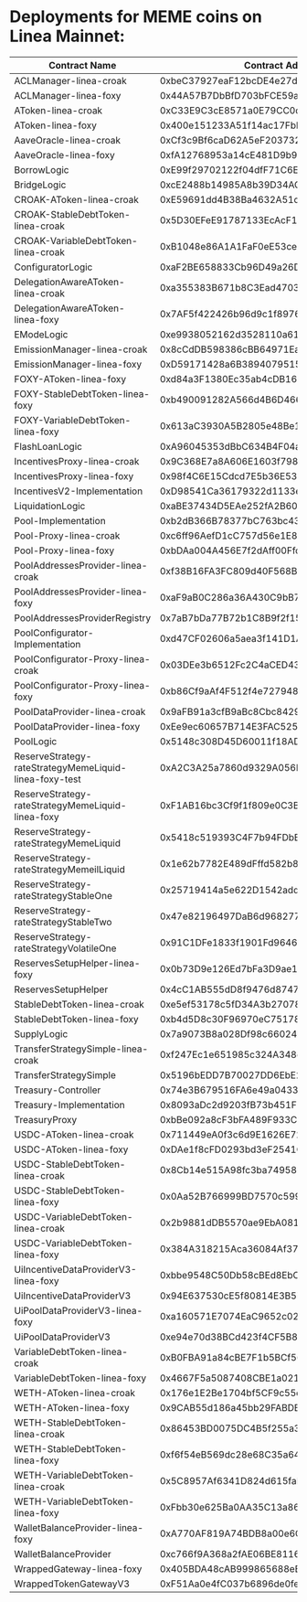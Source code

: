 # Deployments for MEME coins on Linea Mainnet:


| Contract Name                                          | Contract Address                           |
|--------------------------------------------------------|--------------------------------------------|
| ACLManager-linea-croak                                 | 0xbeC37927eaF12bcDE4e27d207B16C2848207e771 |
| ACLManager-linea-foxy                                  | 0x44A57B7DbBfD703bFCE59a0C17132738258C6F88 |
| AToken-linea-croak                                     | 0xC33E9C3cE8571a0E79CC0dCb30926A6E7d64a581 |
| AToken-linea-foxy                                      | 0x400e151233A51f14ac17FbBB39F33168616f4bF6 |
| AaveOracle-linea-croak                                 | 0xCf3c9Bf6caD62A5eF2037322De6Da8216F31f9ec |
| AaveOracle-linea-foxy                                  | 0xfA12768953a14cE481D9b9E99c82297D31342f50 |
| BorrowLogic                                            | 0xE99f29702122f04dfF71C6E92D7499EA4458d721 |
| BridgeLogic                                            | 0xcE2488b14985A8b39D34AC5f266bDd05e05C144b |
| CROAK-AToken-linea-croak                               | 0xE59691dd4B38Ba4632A51d1F7596C431ad36907C |
| CROAK-StableDebtToken-linea-croak                      | 0x5D30EFeE91787133EcAcF1Ca40808123382Adc8F |
| CROAK-VariableDebtToken-linea-croak                    | 0xB1048e86A1A1FaF0eE53ce78CDD5E0180643DC46 |
| ConfiguratorLogic                                      | 0xaF2BE658833Cb96D49a26D5d74ff9C15F913c712 |
| DelegationAwareAToken-linea-croak                      | 0xa355383B671b8C3Ead47035Ea0B2d45bc1674ec3 |
| DelegationAwareAToken-linea-foxy                       | 0x7AF5f422426b96d9c1f8976Dc38cE09fB268BFf4 |
| EModeLogic                                             | 0xe9938052162d3528110a61adfecddfa06d385eb1 |
| EmissionManager-linea-croak                            | 0x8cCdDB598386cBB64971EaEFcF7A2F7AdbcF5FD3 |
| EmissionManager-linea-foxy                             | 0xD59171428a6B3894079515bfe2bEd2509739ca56 |
| FOXY-AToken-linea-foxy                                 | 0xd84a3F1380Ec35ab4cDB16a95508a11F2F474356 |
| FOXY-StableDebtToken-linea-foxy                        | 0xb490091282A566d4B6D466C7cb5f0cc0A8c3d230 |
| FOXY-VariableDebtToken-linea-foxy                      | 0x613aC3930A5B2805e48Be151Bea8C29D394F8A86 |
| FlashLoanLogic                                         | 0xA96045353dBbC634B4F04a66aB6165E1B5321984 |
| IncentivesProxy-linea-croak                            | 0x9C368E7a8A606E1603f798A76Ccc722B52ec4578 |
| IncentivesProxy-linea-foxy                             | 0x98f4C6E15Cdcd7E5b36E53a249868A46c4f0105E |
| IncentivesV2-Implementation                            | 0xD98541Ca36179322d1133ee0DEfB56aACAFF95Ef |
| LiquidationLogic                                       | 0xaBE37434D5EAe252fA2B60C3d667016D69e1BaDf |
| Pool-Implementation                                    | 0xb2dB366B78377bC763bc437f93EaC49Ab4E2A4dD |
| Pool-Proxy-linea-croak                                 | 0xc6ff96AefD1cC757d56e1E8Dcc4633dD7AA5222D |
| Pool-Proxy-linea-foxy                                  | 0xbDAa004A456E7f2dAff00FfcDCbEaD5da27B7966 |
| PoolAddressesProvider-linea-croak                      | 0xf38B16FA3FC809d40F568BFe5B092AD9Ef4E15ed |
| PoolAddressesProvider-linea-foxy                       | 0xaF9aB0C286a36A430C9bB7C58Ebf0BF075DDE595 |
| PoolAddressesProviderRegistry                          | 0x7aB7bDa77B72b1C8B9f2f155BD042aBfc3f4a9a9 |
| PoolConfigurator-Implementation                        | 0xd47CF02606a5aea3f141D1A21844824f288066E9 |
| PoolConfigurator-Proxy-linea-croak                     | 0x03DEe3b6512Fc2C4aCED439995c01FaCBc13A48c |
| PoolConfigurator-Proxy-linea-foxy                      | 0xb86Cf9aAf4F512f4e72794850796149562E3Cc7e |
| PoolDataProvider-linea-croak                           | 0x9aFB91a3cfB9aBc8Cbc8429aB57b6593FE36E173 |
| PoolDataProvider-linea-foxy                            | 0xEe9ec60657B714E3FAC5255a5443AC5EC7Ba5bB0 |
| PoolLogic                                              | 0x5148c308D45D60011f18AD5B0D533D6d275d1f33 |
| ReserveStrategy-rateStrategyMemeLiquid-linea-foxy-test | 0xA2C3A25a7860d9329A056Bdc428a1bA43C1ba8D8 |
| ReserveStrategy-rateStrategyMemeLiquid-linea-foxy      | 0xF1AB16bc3Cf9f1f809e0C3BD2f4414ECAe4aE975 |
| ReserveStrategy-rateStrategyMemeLiquid                 | 0x5418c519393C4F7b94FDbBdA11c63B1E4EeA9E1a |
| ReserveStrategy-rateStrategyMemeilLiquid               | 0x1e62b7782E489dFffd582b88705EB6f66a2982dF |
| ReserveStrategy-rateStrategyStableOne                  | 0x25719414a5e622D1542add35fcDD2513ff32ab97 |
| ReserveStrategy-rateStrategyStableTwo                  | 0x47e82196497DaB6d968277F68C618565d6DbBFf5 |
| ReserveStrategy-rateStrategyVolatileOne                | 0x91C1DFe1833f1901Fd9646605f779e3dF4976F72 |
| ReservesSetupHelper-linea-foxy                         | 0x0b73D9e126Ed7bFa3D9ae174ADc8E8598BA3BA52 |
| ReservesSetupHelper                                    | 0x4cC1AB555dD8f9476d874743C8FABf9c3bad1DcE |
| StableDebtToken-linea-croak                            | 0xe5ef53178c5fD34A3b27078A92A5EaF44901E2B2 |
| StableDebtToken-linea-foxy                             | 0xb4d5D8c30F96970eC75178088F3Bb812BF245d26 |
| SupplyLogic                                            | 0x7a9073B8a028Df98c66024c1cca764b2e92dfCBc |
| TransferStrategySimple-linea-croak                     | 0xf247Ec1e651985c324A348d4893166ca35BC636D |
| TransferStrategySimple                                 | 0x5196bEDD7B70027DD6EbE2EEE72A751175e942B0 |
| Treasury-Controller                                    | 0x74e3B679516FA6e49a04330dda5C6AeF432cE307 |
| Treasury-Implementation                                | 0x8093aDc2d9203fB73b451F159012216F58CB1F16 |
| TreasuryProxy                                          | 0xbBe092a8cF3bFA489F933Ce69eA138CA1EEA2bbF |
| USDC-AToken-linea-croak                                | 0x711449eA0f3c6d9E1626E72AA431597B9216F3D4 |
| USDC-AToken-linea-foxy                                 | 0xDAe1f8cFD0293bd3eF2541Ccb4F265290181cac2 |
| USDC-StableDebtToken-linea-croak                       | 0x8Cb14e515A98fc3ba7495867ef2e6450Cf12C2Aa |
| USDC-StableDebtToken-linea-foxy                        | 0x0Aa52B766999BD7570c5999f2e5e7c0989C5F79F |
| USDC-VariableDebtToken-linea-croak                     | 0x2b9881dDB5570ae9EbA081FA7fDF334e4195e3DE |
| USDC-VariableDebtToken-linea-foxy                      | 0x384A318215Aca36084Af3719f3c84aA2167de6bE |
| UiIncentiveDataProviderV3-linea-foxy                   | 0xbbe9548C50Db58cBEd8EbC2343fba02d3F8A5Af8 |
| UiIncentiveDataProviderV3                              | 0x94E637530cE5f80814E3B57422cc26FF4c3Ab649 |
| UiPoolDataProviderV3-linea-foxy                        | 0xa160571E7074EaC9652c0289C2969942Fc5CcA45 |
| UiPoolDataProviderV3                                   | 0xe94e70d38BCd423f4CF5B843d55c5b0D8DdbbaC5 |
| VariableDebtToken-linea-croak                          | 0xB0FBA91a84cBE7F1b5BCf56218729723818B1997 |
| VariableDebtToken-linea-foxy                           | 0x4667F5a5087408CBE1a02188749F17B1724C3AFe |
| WETH-AToken-linea-croak                                | 0x176e1E2Be1704bf5CF9c55d5ac2282355355B8d0 |
| WETH-AToken-linea-foxy                                 | 0x9CAB55d186a45bb29FABDBc0118855CF642d8012 |
| WETH-StableDebtToken-linea-croak                       | 0x86453BD0075DC4B5f255a3679f0C9475107847d9 |
| WETH-StableDebtToken-linea-foxy                        | 0xf6f54eB569dc28e68C35a640846f0Ce70c2aC86B |
| WETH-VariableDebtToken-linea-croak                     | 0x5C8957Af6341D824d615faBACB3dbaB75932695b |
| WETH-VariableDebtToken-linea-foxy                      | 0xFbb30e625Ba0AA35C13a86Ef49AB4F2bAfa21538 |
| WalletBalanceProvider-linea-foxy                       | 0xA770AF819A74BDB8a00e6C2aE19c4e434D276752 |
| WalletBalanceProvider                                  | 0xc766f9A368a2fAE06BE8116F7f95c362f981A690 |
| WrappedGateway-linea-foxy                              | 0x405BDA48cAB999865688eB1F5129C29a9cB0cDe1 |
| WrappedTokenGatewayV3                                  | 0xF51Aa0e4fC037b6896de0fe1DC70EBfe24d16d52 |
